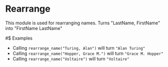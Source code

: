 Rearrange
=========

This module is used for rearranging names.
Turns "LastName, FirstName" into "FirstName LastName"

#$ Examples

* Calling `rearrange_name("Turing, Alan")` will turn `"Alan Turing"`
* Calling `rearrange_name("Hopper, Grace M.")` will turn `"Grace M. Hopper"`
* Calling `rearrange_name("Voltaire")` will turn `"Voltaire"`
  